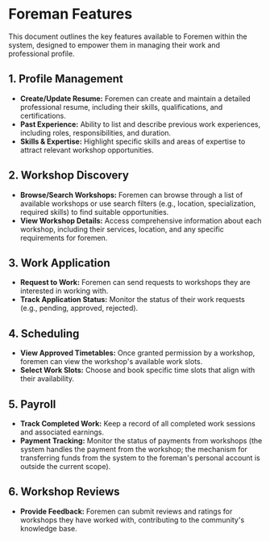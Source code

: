 # Foreman Features

This document outlines the key features available to Foremen within the system, designed to empower them in managing their work and professional profile.

## 1. Profile Management
*   **Create/Update Resume:** Foremen can create and maintain a detailed professional resume, including their skills, qualifications, and certifications.
*   **Past Experience:** Ability to list and describe previous work experiences, including roles, responsibilities, and duration.
*   **Skills & Expertise:** Highlight specific skills and areas of expertise to attract relevant workshop opportunities.

## 2. Workshop Discovery
*   **Browse/Search Workshops:** Foremen can browse through a list of available workshops or use search filters (e.g., location, specialization, required skills) to find suitable opportunities.
*   **View Workshop Details:** Access comprehensive information about each workshop, including their services, location, and any specific requirements for foremen.

## 3. Work Application
*   **Request to Work:** Foremen can send requests to workshops they are interested in working with.
*   **Track Application Status:** Monitor the status of their work requests (e.g., pending, approved, rejected).

## 4. Scheduling
*   **View Approved Timetables:** Once granted permission by a workshop, foremen can view the workshop's available work slots.
*   **Select Work Slots:** Choose and book specific time slots that align with their availability.

## 5. Payroll
*   **Track Completed Work:** Keep a record of all completed work sessions and associated earnings.
*   **Payment Tracking:** Monitor the status of payments from workshops (the system handles the payment from the workshop; the mechanism for transferring funds from the system to the foreman's personal account is outside the current scope).

## 6. Workshop Reviews
*   **Provide Feedback:** Foremen can submit reviews and ratings for workshops they have worked with, contributing to the community's knowledge base.
